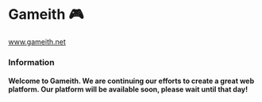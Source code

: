 # Gameith 🎮
www.gameith.net

### Information
#### Welcome to Gameith. We are continuing our efforts to create a great web platform. Our platform will be available soon, please wait until that day!
